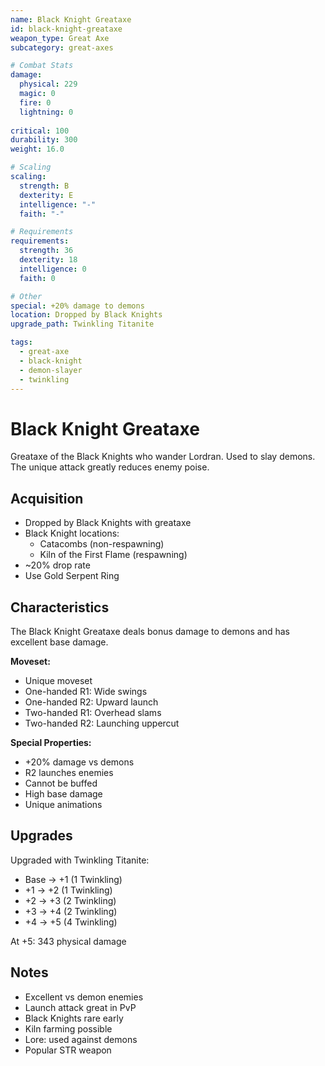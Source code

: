 ```yaml
---
name: Black Knight Greataxe
id: black-knight-greataxe
weapon_type: Great Axe
subcategory: great-axes

# Combat Stats
damage:
  physical: 229
  magic: 0
  fire: 0
  lightning: 0
  
critical: 100
durability: 300
weight: 16.0

# Scaling
scaling:
  strength: B
  dexterity: E
  intelligence: "-"
  faith: "-"

# Requirements
requirements:
  strength: 36
  dexterity: 18
  intelligence: 0
  faith: 0

# Other
special: +20% damage to demons
location: Dropped by Black Knights
upgrade_path: Twinkling Titanite

tags:
  - great-axe
  - black-knight
  - demon-slayer
  - twinkling
---
```


# Black Knight Greataxe

Greataxe of the Black Knights who wander Lordran. Used to slay demons. The unique attack greatly reduces enemy poise.

## Acquisition
- Dropped by Black Knights with greataxe
- Black Knight locations:
  - Catacombs (non-respawning)
  - Kiln of the First Flame (respawning)
- ~20% drop rate
- Use Gold Serpent Ring

## Characteristics
The Black Knight Greataxe deals bonus damage to demons and has excellent base damage.

**Moveset:**
- Unique moveset
- One-handed R1: Wide swings
- One-handed R2: Upward launch
- Two-handed R1: Overhead slams
- Two-handed R2: Launching uppercut

**Special Properties:**
- +20% damage vs demons
- R2 launches enemies
- Cannot be buffed
- High base damage
- Unique animations

## Upgrades
Upgraded with Twinkling Titanite:
- Base → +1 (1 Twinkling)
- +1 → +2 (1 Twinkling)
- +2 → +3 (2 Twinkling)
- +3 → +4 (2 Twinkling)
- +4 → +5 (4 Twinkling)

At +5: 343 physical damage

## Notes
- Excellent vs demon enemies
- Launch attack great in PvP
- Black Knights rare early
- Kiln farming possible
- Lore: used against demons
- Popular STR weapon